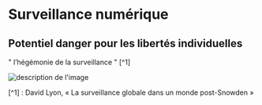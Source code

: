 


 # Surveillance numérique
 ## Potentiel danger pour les libertés individuelles 
 

 " l’hégémonie de la surveillance " [^1]

![description  de  l'image](https://www.enderi.fr/photo/art/grande/72834640-50657891.jpg?v=1684139467)


[^1] : David Lyon, « La surveillance globale dans un monde post-Snowden »
﻿

